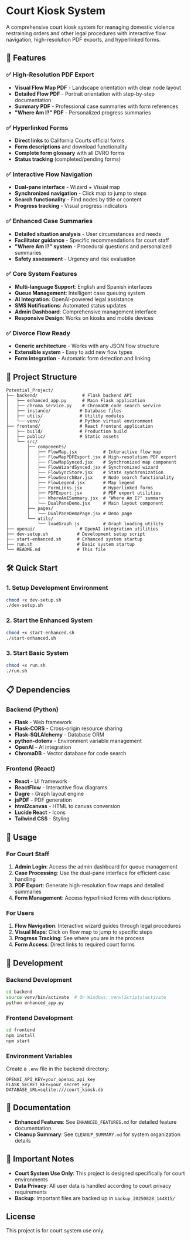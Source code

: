 # Court Kiosk System

A comprehensive court kiosk system for managing domestic violence restraining orders and other legal procedures with interactive flow navigation, high-resolution PDF exports, and hyperlinked forms.

## 🚀 Features

### ✅ High-Resolution PDF Export
- **Visual Flow Map PDF** - Landscape orientation with clear node layout
- **Detailed Flow PDF** - Portrait orientation with step-by-step documentation
- **Summary PDF** - Professional case summaries with form references
- **"Where Am I?" PDF** - Personalized progress summaries

### ✅ Hyperlinked Forms
- **Direct links** to California Courts official forms
- **Form descriptions** and download functionality
- **Complete form glossary** with all DVRO forms
- **Status tracking** (completed/pending forms)

### ✅ Interactive Flow Navigation
- **Dual-pane interface** - Wizard + Visual map
- **Synchronized navigation** - Click map to jump to steps
- **Search functionality** - Find nodes by title or content
- **Progress tracking** - Visual progress indicators

### ✅ Enhanced Case Summaries
- **Detailed situation analysis** - User circumstances and needs
- **Facilitator guidance** - Specific recommendations for court staff
- **"Where Am I?" system** - Procedural questions and personalized summaries
- **Safety assessment** - Urgency and risk evaluation

### ✅ Core System Features
- **Multi-language Support**: English and Spanish interfaces
- **Queue Management**: Intelligent case queuing system
- **AI Integration**: OpenAI-powered legal assistance
- **SMS Notifications**: Automated status updates
- **Admin Dashboard**: Comprehensive management interface
- **Responsive Design**: Works on kiosks and mobile devices

### ✅ Divorce Flow Ready
- **Generic architecture** - Works with any JSON flow structure
- **Extensible system** - Easy to add new flow types
- **Form integration** - Automatic form detection and linking

## 📁 Project Structure

```
Potential_Project/
├── backend/                 # Flask backend API
│   ├── enhanced_app.py      # Main Flask application
│   ├── chroma_service.py    # ChromaDB code search service
│   ├── instance/           # Database files
│   ├── utils/              # Utility modules
│   └── venv/               # Python virtual environment
├── frontend/               # React frontend application
│   ├── build/              # Production build
│   ├── public/             # Static assets
│   └── src/
│       ├── components/
│       │   ├── FlowMap.jsx          # Interactive flow map
│       │   ├── FlowMapPDFExport.jsx # High-resolution PDF export
│       │   ├── FlowMapSynced.jsx    # Synchronized map component
│       │   ├── FlowWizardSynced.jsx # Synchronized wizard
│       │   ├── FlowSyncStore.jsx    # State synchronization
│       │   ├── FlowSearchBar.jsx    # Node search functionality
│       │   ├── FlowLegend.jsx       # Map legend
│       │   ├── FormLinks.jsx        # Hyperlinked forms
│       │   ├── PDFExport.jsx        # PDF export utilities
│       │   ├── WhereAmISummary.jsx  # "Where Am I?" summary
│       │   └── DualPaneDemo.jsx     # Main layout component
│       ├── pages/
│       │   └── DualPaneDemoPage.jsx # Demo page
│       └── utils/
│           └── loadGraph.js         # Graph loading utility
├── openai/                 # OpenAI integration utilities
├── dev-setup.sh           # Development setup script
├── start-enhanced.sh      # Enhanced system startup
├── run.sh                 # Basic system startup
└── README.md              # This file
```

## 🛠️ Quick Start

### 1. Setup Development Environment
```bash
chmod +x dev-setup.sh
./dev-setup.sh
```

### 2. Start the Enhanced System
```bash
chmod +x start-enhanced.sh
./start-enhanced.sh
```

### 3. Start Basic System
```bash
chmod +x run.sh
./run.sh
```

## 📋 Dependencies

### Backend (Python)
- **Flask** - Web framework
- **Flask-CORS** - Cross-origin resource sharing
- **Flask-SQLAlchemy** - Database ORM
- **python-dotenv** - Environment variable management
- **OpenAI** - AI integration
- **ChromaDB** - Vector database for code search

### Frontend (React)
- **React** - UI framework
- **ReactFlow** - Interactive flow diagrams
- **Dagre** - Graph layout engine
- **jsPDF** - PDF generation
- **html2canvas** - HTML to canvas conversion
- **Lucide React** - Icons
- **Tailwind CSS** - Styling

## 🎯 Usage

### For Court Staff
1. **Admin Login**: Access the admin dashboard for queue management
2. **Case Processing**: Use the dual-pane interface for efficient case handling
3. **PDF Export**: Generate high-resolution flow maps and detailed summaries
4. **Form Management**: Access hyperlinked forms with descriptions

### For Users
1. **Flow Navigation**: Interactive wizard guides through legal procedures
2. **Visual Maps**: Click on flow map to jump to specific steps
3. **Progress Tracking**: See where you are in the process
4. **Form Access**: Direct links to required court forms

## 🔧 Development

### Backend Development
```bash
cd backend
source venv/bin/activate  # On Windows: venv\Scripts\activate
python enhanced_app.py
```

### Frontend Development
```bash
cd frontend
npm install
npm start
```

### Environment Variables
Create a `.env` file in the backend directory:
```env
OPENAI_API_KEY=your_openai_api_key
FLASK_SECRET_KEY=your_secret_key
DATABASE_URL=sqlite:///court_kiosk.db
```

## 📄 Documentation

- **Enhanced Features**: See `ENHANCED_FEATURES.md` for detailed feature documentation
- **Cleanup Summary**: See `CLEANUP_SUMMARY.md` for system organization details

## 🚨 Important Notes

- **Court System Use Only**: This project is designed specifically for court environments
- **Data Privacy**: All user data is handled according to court privacy requirements
- **Backup**: Important files are backed up in `backup_20250828_144815/`

## License

This project is for court system use only.
